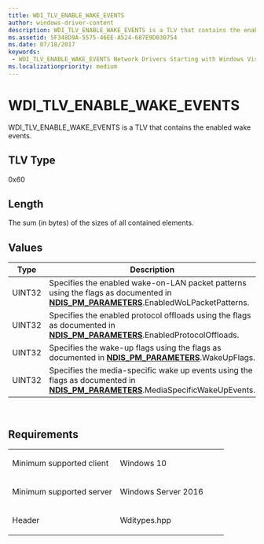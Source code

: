 ```yaml
---
title: WDI_TLV_ENABLE_WAKE_EVENTS
author: windows-driver-content
description: WDI_TLV_ENABLE_WAKE_EVENTS is a TLV that contains the enabled wake events.
ms.assetid: 5F348D9A-5575-46EE-A524-687E9D030754
ms.date: 07/18/2017 
keywords:
 - WDI_TLV_ENABLE_WAKE_EVENTS Network Drivers Starting with Windows Vista
ms.localizationpriority: medium
---
```


# WDI\_TLV\_ENABLE\_WAKE\_EVENTS


WDI\_TLV\_ENABLE\_WAKE\_EVENTS is a TLV that contains the enabled wake events.

## TLV Type


0x60

## Length


The sum (in bytes) of the sizes of all contained elements.

## Values


| Type   | Description                                                                                                                                                          |
|--------|----------------------------------------------------------------------------------------------------------------------------------------------------------------------|
| UINT32 | Specifies the enabled wake-on-LAN packet patterns using the flags as documented in [**NDIS\_PM\_PARAMETERS**](https://msdn.microsoft.com/library/windows/hardware/ff566759).EnabledWoLPacketPatterns. |
| UINT32 | Specifies the enabled protocol offloads using the flags as documented in [**NDIS\_PM\_PARAMETERS**](https://msdn.microsoft.com/library/windows/hardware/ff566759).EnabledProtocolOffloads.            |
| UINT32 | Specifies the wake-up flags using the flags as documented in [**NDIS\_PM\_PARAMETERS**](https://msdn.microsoft.com/library/windows/hardware/ff566759).WakeUpFlags.                                    |
| UINT32 | Specifies the media-specific wake up events using the flags as documented in [**NDIS\_PM\_PARAMETERS**](https://msdn.microsoft.com/library/windows/hardware/ff566759).MediaSpecificWakeUpEvents.      |

 

Requirements
------------

<table>
<colgroup>
<col width="50%" />
<col width="50%" />
</colgroup>
<tbody>
<tr class="odd">
<td><p>Minimum supported client</p></td>
<td><p>Windows 10</p></td>
</tr>
<tr class="even">
<td><p>Minimum supported server</p></td>
<td><p>Windows Server 2016</p></td>
</tr>
<tr class="odd">
<td><p>Header</p></td>
<td>Wditypes.hpp</td>
</tr>
</tbody>
</table>

 

 





